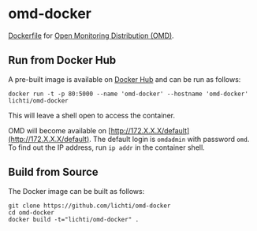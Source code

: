 omd-docker
==========

[Dockerfile](https://www.docker.com) for [Open Monitoring Distribution (OMD)](http://omdistro.org).

Run from Docker Hub
-------------------

A pre-built image is available on [Docker Hub](https://registry.hub.docker.com/u/lichti/omd-docker) and can be run as follows:

    docker run -t -p 80:5000 --name 'omd-docker' --hostname 'omd-docker' lichti/omd-docker

This will leave a shell open to access the container.

OMD will become available on [http://172.X.X.X/default](http://172.X.X.X/default).
The default login is `omdadmin` with password `omd`.
To find out the IP address, run `ip addr` in the container shell.

Build from Source
-----------------

The Docker image can be built as follows:

    git clone https://github.com/lichti/omd-docker
    cd omd-docker
    docker build -t="lichti/omd-docker" .
